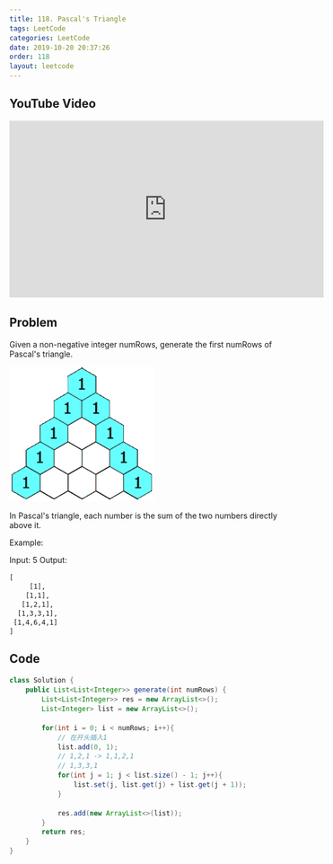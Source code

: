 ```yaml
---
title: 118. Pascal's Triangle
tags: LeetCode
categories: LeetCode
date: 2019-10-20 20:37:26
order: 118
layout: leetcode
---
```


## YouTube Video

<iframe width="560" height="315" src="https://www.youtube.com/embed/QpLdVwe1hvs" frameborder="0" allow="accelerometer; autoplay; encrypted-media; gyroscope; picture-in-picture" allowfullscreen></iframe>

## Problem

Given a non-negative integer numRows, generate the first numRows of Pascal's triangle.

![image tooltip here](./assets/118.gif)

In Pascal's triangle, each number is the sum of the two numbers directly above it.

Example:

Input: 5
Output:

```
[
     [1],
    [1,1],
   [1,2,1],
  [1,3,3,1],
 [1,4,6,4,1]
]
```

## Code

```java
class Solution {
    public List<List<Integer>> generate(int numRows) {
        List<List<Integer>> res = new ArrayList<>();
        List<Integer> list = new ArrayList<>();

        for(int i = 0; i < numRows; i++){
            // 在开头插入1
            list.add(0, 1);
            // 1,2,1 -> 1,1,2,1
            // 1,3,3,1
            for(int j = 1; j < list.size() - 1; j++){
                list.set(j, list.get(j) + list.get(j + 1));
            }

            res.add(new ArrayList<>(list));
        }
        return res;
    }
}
```
